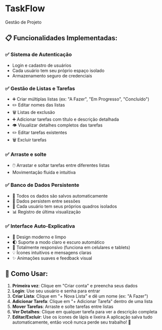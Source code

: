 # TaskFlow
Gestão de Projeto

## 📋 Funcionalidades Implementadas:
### ✅ Sistema de Autenticação
  * Login e cadastro de usuários
  * Cada usuário tem seu próprio espaço isolado
  * Armazenamento seguro de credenciais
### ✅ Gestão de Listas e Tarefas
  * ➕ Criar múltiplas listas (ex: "A Fazer", "Em Progresso", "Concluído")
  * ✏️ Editar nomes das listas
  * 🗑️ Listas de exclusão
  * ➕ Adicionar tarefas com título e descrição detalhada
  * 👁️ Visualizar detalhes completos das tarefas
  * ✏️ Editar tarefas existentes
  * 🗑️ Excluir tarefas
### ✅ Arraste e solte
  * 🖱️ Arrastar e soltar tarefas entre diferentes listas
  * Movimentação fluida e intuitiva
### ✅ Banco de Dados Persistente
  * 💾 Todos os dados são salvos automaticamente
  * 🔄 Dados persistem entre sessões
  * 👤 Cada usuário tem seus próprios quadros isolados
  * 📊 Registro de última visualização
### ✅ Interface Auto-Explicativa
  * 🎨 Design moderno e limpo
  * 🌓 Suporte a modo claro e escuro automático
  * 📱 Totalmente responsivo (funciona em celulares e tablets)
  * 💡 Ícones intuitivos e mensagens claras
  * ✨ Animações suaves e feedback visual
## 🚀 Como Usar:
1. **Primeira vez**: Clique em "Criar conta" e preencha seus dados
2. **Login**: Use seu usuário e senha para entrar
3. **Criar Lista**: Clique em "+ Nova Lista" e dê um nome (ex: "A Fazer")
4. **Adicionar Tarefa**: Clique em "+ Adicionar Tarefa" dentro de uma lista
5. **Mover Tarefas**: Arraste e solte tarefas entre listas
6. **Ver Detalhes**: Clique em qualquer tarefa para ver a descrição completa
7. **Editar/Excluir**: Use os ícones de lápis e lixeira
A aplicação salva tudo automaticamente, então você nunca perde seu trabalho! 🎯
